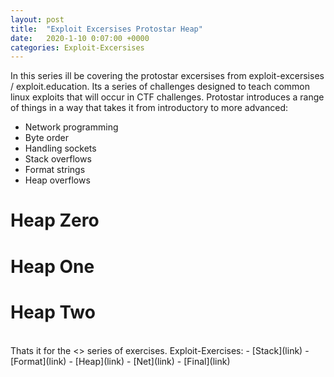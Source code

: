 ```yaml
---
layout: post
title:  "Exploit Excersises Protostar Heap"
date:   2020-1-10 0:07:00 +0000
categories: Exploit-Excersises
---
```

In this series ill be covering the protostar excersises from exploit-excersises / exploit.education. Its a series of challenges designed to teach common linux exploits that will occur in CTF challenges.
Protostar introduces a range of things in a way that takes it from introductory to more advanced:
- Network programming
- Byte order
- Handling sockets
- Stack overflows
- Format strings
- Heap overflows




# Heap Zero
# Heap One
# Heap Two

<br>
Thats it for the <> series of exercises. 
Exploit-Exercises: 
 - [Stack](link)
 - [Format](link)
 - [Heap](link)
 - [Net](link)
 - [Final](link)


